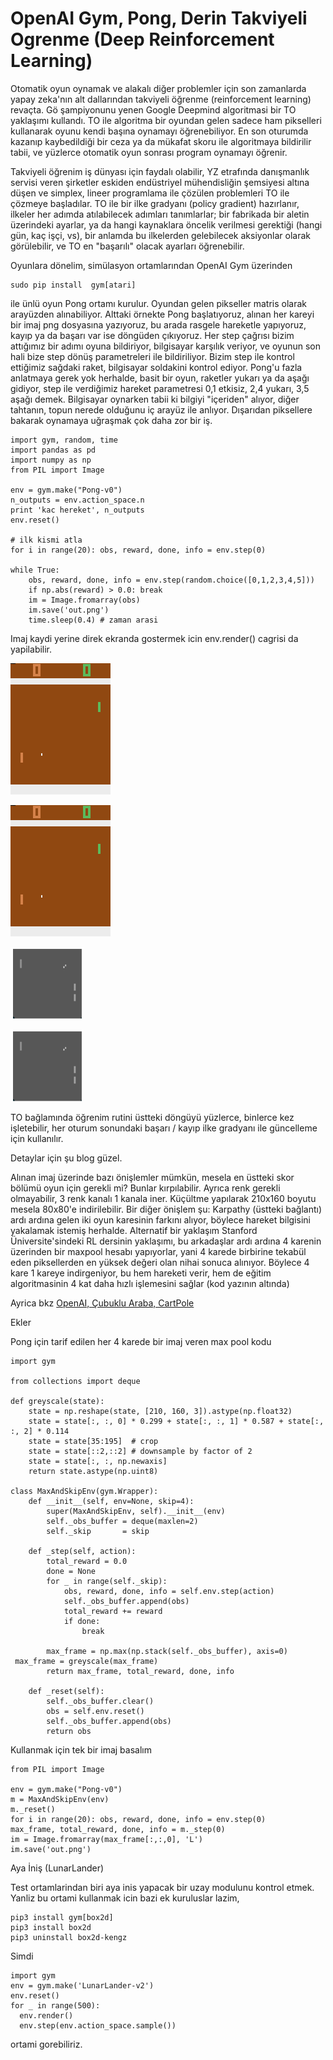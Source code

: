 # OpenAI Gym, Pong, Derin Takviyeli Ogrenme (Deep Reinforcement Learning)

Otomatik oyun oynamak ve alakalı diğer problemler için son zamanlarda
yapay zeka'nın alt dallarından takviyeli öğrenme (reinforcement
learning) revaçta. Gö şampiyonunu yenen Google Deepmind algoritmasi
bir TO yaklaşımı kullandı. TO ile algoritma bir oyundan gelen sadece
ham pikselleri kullanarak oyunu kendi başına oynamayı
öğrenebiliyor. En son oturumda kazanıp kaybedildiği bir ceza ya da
mükafat skoru ile algoritmaya bildirilir tabii, ve yüzlerce otomatik
oyun sonrası program oynamayı öğrenir.

Takviyeli öğrenim iş dünyası için faydalı olabilir, YZ etrafında
danışmanlık servisi veren şirketler eskiden endüstriyel mühendisliğin
şemsiyesi altına düşen ve simplex, lineer programlama ile çözülen
problemleri TO ile çözmeye başladılar. TO ile bir ilke gradyanı
(policy gradient) hazırlanır, ilkeler her adımda atılabilecek adımları
tanımlarlar; bir fabrikada bir aletin üzerindeki ayarlar, ya da hangi
kaynaklara öncelik verilmesi gerektiği (hangi gün, kaç işçi, vs), bir
anlamda bu ilkelerden gelebilecek aksiyonlar olarak görülebilir, ve TO
en "başarılı" olacak ayarları öğrenebilir.

Oyunlara dönelim, simülasyon ortamlarından OpenAI Gym üzerinden

```
sudo pip install  gym[atari]
```

ile ünlü oyun Pong ortamı kurulur. Oyundan gelen pikseller matris
olarak arayüzden alınabiliyor. Alttaki örnekte Pong başlatıyoruz,
alınan her kareyi bir imaj png dosyasına yazıyoruz, bu arada rasgele
hareketle yapıyoruz, kayıp ya da başarı var ise döngüden
çıkıyoruz. Her step çağrısı bizim attığımız bir adımı oyuna
bildiriyor, bilgisayar karşılık veriyor, ve oyunun son hali bize step
dönüş parametreleri ile bildiriliyor. Bizim step ile kontrol ettiğimiz
sağdaki raket, bilgisayar soldakini kontrol ediyor. Pong'u fazla
anlatmaya gerek yok herhalde, basit bir oyun, raketler yukarı ya da
aşağı gidiyor, step ile verdiğimiz hareket parametresi 0,1 etkisiz,
2,4 yukarı, 3,5 aşağı demek. Bilgisayar oynarken tabii ki bilgiyi
"içeriden" alıyor, diğer tahtanın, topun nerede olduğunu iç arayüz ile
anlıyor. Dışarıdan piksellere bakarak oynamaya uğraşmak çok daha zor
bir iş.

```
import gym, random, time
import pandas as pd
import numpy as np
from PIL import Image

env = gym.make("Pong-v0")
n_outputs = env.action_space.n
print 'kac hereket', n_outputs
env.reset()

# ilk kismi atla
for i in range(20): obs, reward, done, info = env.step(0)

while True:
    obs, reward, done, info = env.step(random.choice([0,1,2,3,4,5]))
    if np.abs(reward) > 0.0: break
    im = Image.fromarray(obs)
    im.save('out.png')
    time.sleep(0.4) # zaman arasi
```

Imaj kaydi yerine direk ekranda gostermek icin env.render() cagrisi da
yapilabilir.

![](out.png)

![](out1.png)

![](openai02.png)

![](out2.png)

TO bağlamında öğrenim rutini üstteki döngüyü yüzlerce, binlerce kez
işletebilir, her oturum sonundaki başarı / kayıp ilke gradyanı ile
güncelleme için kullanılır.

Detaylar için şu blog güzel.

Alınan imaj üzerinde bazı önişlemler mümkün, mesela en üstteki skor
bölümü oyun için gerekli mi? Bunlar kırpılabilir. Ayrıca renk gerekli
olmayabilir, 3 renk kanalı 1 kanala iner. Küçültme yapılarak
210x160 boyutu mesela 80x80'e indirilebilir. Bir diğer önişlem şu:
Karpathy (üstteki bağlantı) ardı ardına gelen iki oyun karesinin
farkını alıyor, böylece hareket bilgisini yakalamak istemiş
herhalde. Alternatif bir yaklaşım Stanford Üniversite'sindeki RL
dersinin yaklaşımı, bu arkadaşlar ardı ardına 4 karenin üzerinden bir
maxpool hesabı yapıyorlar, yani 4 karede birbirine tekabül eden
piksellerden en yüksek değeri olan nihai sonuca alınıyor. Böylece 4
kare 1 kareye indirgeniyor, bu hem hareketi verir, hem de eğitim
algoritmasinin 4 kat daha hızlı işlemesini sağlar (kod yazının
altında)

Ayrica bkz [OpenAI, Çubuklu Araba, CartPole](/2017/09/openai-cubuklu-araba-cartpole.html)

Ekler

Pong için tarif edilen her 4 karede bir imaj veren max pool kodu

```
import gym

from collections import deque

def greyscale(state):
    state = np.reshape(state, [210, 160, 3]).astype(np.float32)
    state = state[:, :, 0] * 0.299 + state[:, :, 1] * 0.587 + state[:, :, 2] * 0.114
    state = state[35:195]  # crop
    state = state[::2,::2] # downsample by factor of 2
    state = state[:, :, np.newaxis]
    return state.astype(np.uint8)

class MaxAndSkipEnv(gym.Wrapper):
    def __init__(self, env=None, skip=4):
        super(MaxAndSkipEnv, self).__init__(env)
        self._obs_buffer = deque(maxlen=2)
        self._skip       = skip

    def _step(self, action):
        total_reward = 0.0
        done = None
        for _ in range(self._skip):
            obs, reward, done, info = self.env.step(action)
            self._obs_buffer.append(obs)
            total_reward += reward
            if done:
                break

        max_frame = np.max(np.stack(self._obs_buffer), axis=0)
 max_frame = greyscale(max_frame)
        return max_frame, total_reward, done, info

    def _reset(self):
        self._obs_buffer.clear()
        obs = self.env.reset()
        self._obs_buffer.append(obs)
        return obs
```

Kullanmak için tek bir imaj basalım

```
from PIL import Image

env = gym.make("Pong-v0")
m = MaxAndSkipEnv(env)
m._reset()
for i in range(20): obs, reward, done, info = env.step(0)
max_frame, total_reward, done, info = m._step(0)
im = Image.fromarray(max_frame[:,:,0], 'L')
im.save('out.png')
```

Aya İniş (LunarLander)

Test ortamlarindan biri aya inis yapacak bir uzay modulunu kontrol
etmek. Yanliz bu ortami kullanmak icin bazi ek kuruluslar lazim,

```
pip3 install gym[box2d]
pip3 install box2d
pip3 uninstall box2d-kengz
```

Simdi

```
import gym
env = gym.make('LunarLander-v2')
env.reset()
for _ in range(500):
  env.render()
  env.step(env.action_space.sample())
```

ortami gorebiliriz. 

